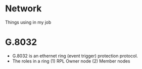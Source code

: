 # Network
 Things using in my job
 
# G.8032
 * G.8032 is an ethernet ring (event trigger) protection protocol.
 * The roles in a ring
  (1) RPL Owner node
  (2) Member nodes
